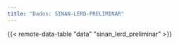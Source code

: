 ```yaml
---
title: "Dados: SINAN-LERD-PRELIMINAR"
---
```


{{< remote-data-table "data" "sinan_lerd_preliminar" >}}
